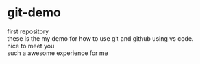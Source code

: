 # git-demo
first repository
<br>
these is the my demo for how to use git and github using vs code.
<br>
nice to meet you
<br>
such a awesome experience for me